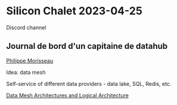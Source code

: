 # Silicon Chalet 2023-04-25

Discord channel

## Journal de bord d'un capitaine de datahub
[Philippe Morisseau](https://twitter.com/morisseauphi)

Idea: data mesh

Self-service of different data providers - data lake, SQL, Redis, etc.

[Data Mesh Architectures and Logical Architecture](https://martinfowler.com/articles/data-mesh-principles.html)
